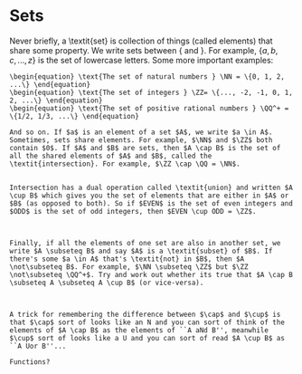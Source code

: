 # Sets


Never briefly, a \textit{set} is collection of things (called elements) that share some property. We write sets between $\{$ and $\}$. For example, $\{a, b, c, ..., z\}$ is the set of lowercase letters. Some more important examples:


    \begin{equation} \text{The set of natural numbers } \NN = \{0, 1, 2, ...\} \end{equation}
    \begin{equation} \text{The set of integers } \ZZ= \{..., -2, -1, 0, 1, 2, ...\} \end{equation}
    \begin{equation} \text{The set of positive rational numbers } \QQ^+ = \{1/2, 1/3, ...\} \end{equation}
    
    And so on. If $a$ is an element of a set $A$, we write $a \in A$. Sometimes, sets share elements. For example, $\NN$ and $\ZZ$ both contain $0$. If $A$ and $B$ are sets, then $A \cap B$ is the set of all the shared elements of $A$ and $B$, called the \textit{intersection}. For example, $\ZZ \cap \QQ = \NN$. 
    
    
    Intersection has a dual operation called \textit{union} and written $A \cup B$ which gives you the set of elements that are either in $A$ or $B$ (as opposed to both). So if $EVEN$ is the set of even integers and $ODD$ is the set of odd integers, then $EVEN \cup ODD = \ZZ$. 
    
    
    
    Finally, if all the elements of one set are also in another set, we write $A \subseteq B$ and say $A$ is a \textit{subset} of $B$. If there's some $a \in A$ that's \textit{not} in $B$, then $A \not\subseteq B$. For example, $\NN \subseteq \ZZ$ but $\ZZ \not\subseteq \QQ^+$. Try and work out whether its true that $A \cap B \subseteq A \subseteq A \cup B$ (or vice-versa).
    
    
    
    A trick for remembering the difference between $\cap$ and $\cup$ is that $\cap$ sort of looks like an N and you can sort of think of the elements of $A \cap B$ as the elements of ``A aNd B'', meanwhile $\cup$ sort of looks like a U and you can sort of read $A \cup B$ as ``A Uor B''...
    
    Functions?
		